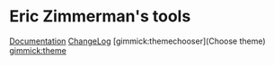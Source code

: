 # Eric Zimmerman's tools

[Documentation](documentation.md)
[ChangeLog](https://f001.backblazeb2.com/file/EricZimmermanTools/ChangeLog.txt)
[gimmick:themechooser](Choose theme)
[gimmick:theme](flatly)
